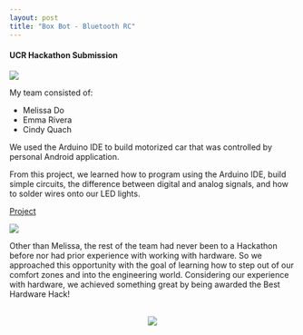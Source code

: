 ```yaml
---
layout: post
title: "Box Bot - Bluetooth RC"
---
```


#### UCR Hackathon Submission

<img src="{{ site.url }}/assets/Files/BoxBot/BoxBot.JPG"/>

My team consisted of:
* Melissa Do
* Emma Rivera
* Cindy Quach

We used the Arduino IDE to build motorized car that was controlled by personal Android application. 

From this project, we learned how to program using the Arduino IDE, build simple circuits, the difference between digital and analog signals, and how to solder wires onto our LED lights.

[Project](https://devpost.com/software/box-bot)


<img src="{{ site.url }}/assets/Files/BoxBot/Award.JPG"/>


Other than Melissa, the rest of the team had never been to a Hackathon before nor had prior experience with working with hardware. So we approached this opportunity with the goal of learning how to step out of our comfort zones and into the engineering world. Considering our experience with hardware, we achieved something great by being awarded the Best Hardware Hack!

<br/>

<div align="center">
    <img src="{{ site.url }}/assets/Files/BoxBot/BoxBot.gif"/>
</div>


